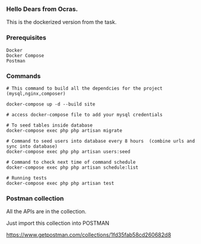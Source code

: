 ### Hello Dears from Ocras. 

This is the dockerized version from the task.


### Prerequisites


```
Docker
Docker Compose
Postman
```


### Commands 

```
# This command to build all the dependcies for the project (mysql,nginx,composer)

docker-compose up -d --build site  

# access docker-compose file to add your mysql credentials

# To seed tables inside database 
docker-compose exec php php artisan migrate  

# Command to seed users into database every 8 hours  (combine urls and sync into database)
docker-compose exec php php artisan users:seed  

# Command to check next time of command schedule
docker-compose exec php php artisan schedule:list

# Running tests
docker-compose exec php php artisan test

```


### Postman collection 

All the APIs are in the collection.

Just import this collection into POSTMAN

https://www.getpostman.com/collections/1fd35fab58cd260682d8